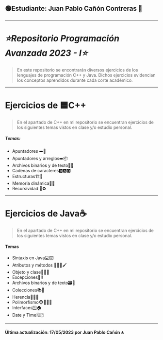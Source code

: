 ## 🟢Estudiante: Juan Pablo Cañón Contreras 🥇
 ---
# _⭐Repositorio Programación Avanzada 2023 - I⭐_

>En este repositorio se encontrarán diversos ejercicios de los lenguajes 
>de programación C++ y Java. Dichos ejercicios evidencian los conceptos 
>aprendidos durante cada corte académico.

---
# Ejercicios de    🟦C++


>En el apartado de C++ en mi repositorio se encuentran ejercicios 
>de los siguientes temas vistos en clase y/o estudio personal.

##### Temas:

- Apuntadores ➡️🔲
- Apuntadores y arreglos➡️📦
- Archivos binarios y de texto📁📝
- Cadenas de caracteres🅱️🅰️🅾️
- Estructuras🏗️🏢
- Memoria dinámica🤸🆕
- Recursividad 🔁♻️

---

# Ejercicios de Java☕
>En el apartado de C++ en mi repositorio se encuentran ejercicios
de los siguientes temas vistos en clase y/o estudio personal.

#### Temas
-  Sintaxis en Java💻⌨️
- Atributos y métodos  🧑‍🎨🎨🖌️
- Objeto y clase🐶🐱🦍
- Excepciones🚫‼️
- Archivos binarios y de texto🗃️📓
- Colecciones📚📲
- Herencia👴👶🏼
- Polimorfismo🐵👨🏼‍🦰
- Interfaces🪟🏠
- Date y Time🗓️🕑

----

#### Última actualización: 17/05/2023 por Juan Pablo Cañón 🔝
